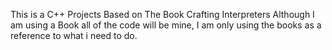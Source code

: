 This is a C++ Projects Based on The Book Crafting Interpreters
Although I am using a Book all of the code will be mine, I am only using the books as a reference to what i need to do.
